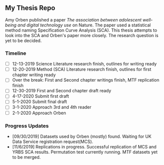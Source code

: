 ## My Thesis Repo

Amy Orben published a paper *The association between adolescent well-being and digital technology use* on Nature. The paper used a statistical method naming Specification Curve Analysis (SCA). This thesis attempts to look into the SCA and Orben's paper more closely. The research question is yet to be decided.


### Timeline
- [ ] 12-13-2019 Science Literature research finish, outlines for writing ready
- [ ] 12-20-2019 Method (SCA) Literature research finish, outlines for first chapter writing ready
- [ ] Over the break: First and Second chapter writings finish, MTF replication finish
- [ ] 12-30-2019 First and Second chapter draft ready
- [ ] 4-17-2020 Submit first draft
- [ ] 5-1-2020 Submit final draft
- [ ] 3-1-2020 Approach 3rd and 4th reader
- [ ] 2-1-2020 Approach Orben

### Progress Updates

- [09/30/2019] Datasets used by Orben (mostly) found. Waiting for UK Data Service registration request(MCS). 
- [11/6/2019] Replications in progress. Successful replication of MCS and YRBS SCA results. Permutation test currently running. MTF datasets yet to be merged. 
